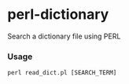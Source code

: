 # perl-dictionary
Search a dictionary file using PERL


### Usage
`perl read_dict.pl [SEARCH_TERM]`
